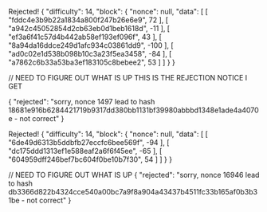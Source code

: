 

Rejected!
{
    "difficulty": 14,
    "block": {
        "nonce": null,
        "data": [
            [
                "fddc4e3b9b22a1834a800f247b26e6e9",
                72
            ],
            [
                "a942c45052854d2cb63eb0d1beb1618d",
                -11
            ],
            [
                "ef3a6f41c57d4b442ab58ef193ef096f",
                43
            ],
            [
                "8a94da16ddce249d1afc934c03861dd9",
                -100
            ],
            [
                "ad0c02e1d538b098b10c3a23f5ea3458",
                -84
            ],
            [
                "a7862c6b33a53ba3ef183105c8bebee2",
                53
            ]
        ]
    }
}

// NEED TO FIGURE OUT WHAT IS UP THIS IS THE REJECTION NOTICE I GET

{
    "rejected": "sorry, nonce 1497 lead to hash 18681e916b6284421719b9317dd380bb1131bf39980abbbd1348e1ade4a4070e - not correct"
}


Rejected!
{
    "difficulty": 14,
    "block": {
        "nonce": null,
        "data": [
            [
                "6de49d6313b5ddbfb27eccfc6bee569f",
                -94
            ],
            [
                "dc175ddd1313ef1e588eaf2a6f6f45ee",
                -65
            ],
            [
                "604959dff246bef7bc604f0be10b7f30",
                54
            ]
        ]
    }
}

// NEED TO FIGURE OUT WHAT IS UP
{
    "rejected": "sorry, nonce 16946 lead to hash db3366d822b4324cce540a00bc7a9f8a904a43437b4511fc33b165af0b3b31be - not correct"
}